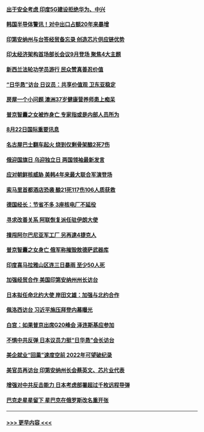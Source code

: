 #### [出于安全考虑 印度5G建设拒绝华为、中兴](../pages/prog202/a103508312.md?t=08230151) 
#### [韩国半导体警讯！对中出口占额20年来暴增](../pages/prog202/a103508325.md?t=08230151) 
#### [印第安纳州与台签经贸备忘录 创造芯片供应链优势](../pages/prog202/a103508287.md?t=08230151) 
#### [印太经济架构首场部长会议9月登场 聚焦4大主题](../pages/prog202/a103508276.md?t=08230151) 
#### [新西兰法轮功学员游行 民众赞真善忍价值](../pages/prog202/a103508205.md?t=08230151) 
#### [“日华恳”访台 日议员：共享价值观 卫东亚稳定](../pages/prog202/a103508200.md?t=08230151) 
#### [房屋一个小问题 澳洲37岁健康营养师患上痴呆](../pages/prog202/a103508210.md?t=08230151) 
#### [普京智囊之女被炸身亡 专家指或是内部人员所为](../pages/prog202/a103508185.md?t=08230151) 
#### [8月22日国际重要讯息](../pages/prog202/a103508189.md?t=08230151) 
#### [名古屋巴士翻车起火 烧到仅剩骨架酿2死7伤](../pages/prog202/a103508150.md?t=08230151) 
#### [俄迎国旗日 乌迎独立日 两国领袖最新发言](../pages/prog202/a103508111.md?t=08230151) 
#### [应对朝鲜核威胁 美韩4年来最大联合军演登场](../pages/prog202/a103508105.md?t=08230151) 
#### [索马里首都酒店恐袭 酿21死117伤106人质获救](../pages/prog202/a103508099.md?t=08230151) 
#### [德国经长：节省不多 3座核电厂不延役](../pages/prog202/a103508082.md?t=08230151) 
#### [寻求改善关系 阿联恢复派任驻伊朗大使](../pages/prog202/a103508072.md?t=08230151) 
#### [擅闯阿尔巴尼亚军工厂 另再逮4捷克人](../pages/prog202/a103508063.md?t=08230151) 
#### [普京智囊之女身亡 俄军称摧毁敖德萨武器库](../pages/prog202/a103507904.md?t=08230151) 
#### [印度喜马拉雅山区连三日暴雨 至少50人死](../pages/prog202/a103507902.md?t=08230151) 
#### [加强经贸合作 美国印第安纳州州长访台](../pages/prog202/a103507896.md?t=08230151) 
#### [日本拟任命北约大使 岸田文雄：加强与北约合作](../pages/prog202/a103507894.md?t=08230151) 
#### [佩洛西访台 习近平施压拜登内幕曝光](../pages/prog202/a103507875.md?t=08230151) 
#### [白宫：如果普京出席G20峰会 泽连斯基应参加](../pages/prog202/a103507809.md?t=08230151) 
#### [不惧中共反弹 日本议员力挺“日华恳”会长访台](../pages/prog202/a103507819.md?t=08230151) 
#### [美企就业“回巢”速度空前 2022年可望破纪录](../pages/prog202/a103507765.md?t=08230151) 
#### [美官员再访台 印第安纳州长会蔡英文、芯片业代表](../pages/prog202/a103507747.md?t=08230151) 
#### [增强对中共反击能力 日本考虑部署超过千枚远程导弹](../pages/prog202/a103507709.md?t=08230151) 
#### [巴克走星星留下 星巴克在俄罗斯改名重开张](../pages/prog202/a103507664.md?t=08230151) 

----
#### [ >>> 更早内容 <<< ](../indexes/prog202-earlier.md)
